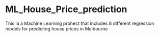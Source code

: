 # ML_House_Price_prediction

This ia a Machine Learning prohect that includes 8 different regression models for predicitng house prices in Melbourne
